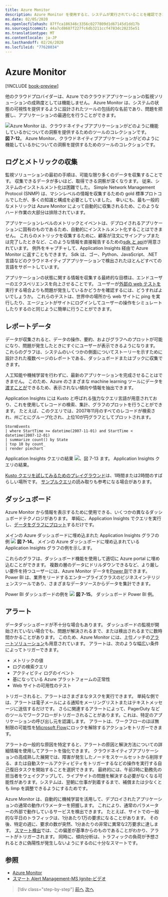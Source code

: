 ```yaml
---
title: Azure Monitor
description: Azure Monitor を使用すると、システムが実行されていることを確認できます。
ms.date: 02/05/2020
ms.openlocfilehash: 87ffca186346c3356c0277809d1d67145d1dd17b
ms.sourcegitcommit: 44a7cd8687f227fc6db3211ccf4783dc20235e51
ms.translationtype: MT
ms.contentlocale: ja-JP
ms.lasthandoff: 02/26/2020
ms.locfileid: "77628034"
---
```

# <a name="azure-monitor"></a>Azure Monitor

[!INCLUDE [book-preview](../../../includes/book-preview.md)]

他のクラウドプロバイダーは、Azure でのクラウドアプリケーションの監視ソリューションの成熟度としては機能しません。 Azure Monitor は、システムの状態の可視性を提供するように設計されたツールの包括的な名前であり、問題を把握し、アプリケーションの最適化を行うことができます。

![Azure Monitor は、クラウドネイティブアプリケーションがどのように機能しているかについての洞察を提供するためのツールのコレクションです。](./media/azure-monitor.png)
**図 7-12**。 Azure Monitor、クラウドネイティブアプリケーションがどのように機能しているかについての洞察を提供するためのツールのコレクションです。

## <a name="gathering-logs-and-metrics"></a>ログとメトリックの収集

監視ソリューションの最初の手順は、可能な限り多くのデータを収集することです。 収集できるデータが多いほど、取得できる洞察が深くなります。 従来、システムのインストルメント化は困難でした。 Simple Network Management Protocol (SNMP) は、マシンレベルの情報を収集するための gold 標準プロトコルでしたが、多くの知識と構成を必要としていました。 幸いにも、最も一般的なメトリックは Azure Monitor によって自動的に収集されるため、このようなハード作業の大部分は排除されています。

アプリケーションレベルのメトリックとイベントは、デプロイされるアプリケーションに固有のものであるため、自動的にインストルメント化することはできません。 これらのメトリックを収集するために、顧客が注文にサインアップまたは完了したときなど、このような情報を直接報告するための[sdk と api](https://docs.microsoft.com/azure/azure-monitor/app/api-custom-events-metrics)が用意されています。 例外をキャプチャして、Application Insights 経由で Azure Monitor に返すこともできます。 Sdk は、ゴー、Python、JavaScript、.NET 言語などのクラウドネイティブアプリケーションで検出されたほとんどすべての言語をサポートしています。

アプリケーションの状態に関する情報を収集する最終的な目標は、エンドユーザーのエクスペリエンスを向上させることです。 ユーザーが[外部の web テストを](https://docs.microsoft.com/azure/azure-monitor/app/monitor-web-app-availability)実行する場合よりも問題が発生しているかどうかを確認するには、どうすればよいでしょうか。 これらのテストは、世界中の場所から web サイトに ping を実行したり、エージェントがサイトにログインしてユーザーの操作をシミュレートしたりするのと同じように簡単に行うことができます。

## <a name="reporting-data"></a>レポートデータ

データが収集されると、データの操作、要約、およびグラフへのプロットが可能になり、問題が発生したときにすぐにユーザーが表示できるようになります。 これらのグラフは、システムのいくつかの側面についてストーリーを示すために設計された複数ページのレポートである、ダッシュボードまたはブックに収集できます。

人工知能や機械学習を行わずに、最新のアプリケーションを完成させることはできません。 このため、Azure のさまざまな machine learning ツールにデータを[渡すことが](https://www.youtube.com/watch?v=Cuza-I1g9tw)できるため、表示されない傾向や情報を抽出できます。

Application Insights には Kusto と呼ばれる強力なクエリ言語が用意されており、これを使用してレコードの検索、集計、グラフのプロットを行うことができます。 たとえば、このクエリでは、2007年11月のすべてのレコードが検索され、州ごとにグループ化され、上位10が円グラフとしてプロットされます。

```kusto
StormEvents
| where StartTime >= datetime(2007-11-01) and StartTime < datetime(2007-12-01)
| summarize count() by State
| top 10 by count_
| render piechart
```

Application Insights クエリの結果 ![、**図 7-13**](./media/azure-monitor.png)
ます。 Application Insights クエリの結果。

[Kusto クエリを試してみるためのプレイグラウンド](https://dataexplorer.azure.com/clusters/help/databases/Samples)は、1時間または2時間のすばらしい場所です。 [サンプルクエリ](https://docs.microsoft.com/azure/kusto/query/samples)の読み取りも参考になる場合があります。

## <a name="dashboards"></a>ダッシュボード

Azure Monitor から情報を表示するために使用できる、いくつかの異なるダッシュボードテクノロジがあります。 単純に、Application Insights でクエリを実行し、[データをグラフにプロット](https://docs.microsoft.com/azure/azure-monitor/learn/tutorial-app-dashboards)するだけです。

メインの Azure ダッシュボードに埋め込まれた Application Insights グラフの例 ![](./media/azure-monitor.png)
**図 7-14**。 メインの Azure ダッシュボードに埋め込まれている Application Insights グラフの例を示します。

これらのグラフは、ダッシュボード機能を使用して適切に Azure portal に埋め込むことができます。 複数の層のデータにドリルダウンできるなど、より厳しい要件を持つユーザーには、Azure Monitor データを[Power BI](https://powerbi.microsoft.com/)できます。 Power BI は、業界をリードするエンタープライズクラスのビジネスインテリジェンスツールであり、さまざまなデータソースからデータを集計できます。

Power BI ダッシュボードの例を ![](./media/azure-monitor.png)
**図 7-15**。 ダッシュボード Power BI 例。

## <a name="alerts"></a>アラート

データダッシュボードが不十分な場合もあります。 ダッシュボードの監視が開始されていない場合でも、問題が解決されるまで、または検出されるまでに数時間かかることがあります。 このため、Azure Monitor には、上位ノッチの[アラートソリューション](https://docs.microsoft.com/azure/azure-monitor/platform/alerts-overview)も用意されています。 アラートは、次のような幅広い条件によってトリガーできます。

- メトリックの値
- ログの検索クエリ
- アクティビティ ログのイベント
- 基になっている Azure プラットフォームの正常性
- Web サイトの可用性のテスト

トリガーされると、アラートはさまざまなタスクを実行できます。 単純な側では、アラートは電子メールによる通知をメーリングリストまたはテキストメッセージに送信するだけです。 さらに関連するアラートによって、PagerDuty などのツールでワークフローがトリガーされることがあります。これは、特定のアプリケーションの呼び出し元を認識します。 アラートは、ワークフローのほぼ無制限の可能性を[Microsoft Flow](https://flow.microsoft.com/)にロックを解除するアクションをトリガーできます。

アラートの一般的な原因を特定すると、アラートの原因と解決方法についての詳細情報を使用してアラートを強化できます。 クラウドネイティブアプリケーションの高成熟した展開では、障害が発生したノードをスケールセットから削除する、または自動スケールアクティビティをトリガーするなどの操作を実行する自己復旧タスクを開始することを選択できます。 最終的には、午前2時に勤務先の担当者をウェイクアップして、ライブサイトの問題を解決する必要がなくなる可能性があります。システムは、翌朝に仕事が到着するまで、補償または少なくとも limp を調整できるようにするためです。

Azure Monitor は、自動的に機械学習を活用して、デプロイされたアプリケーションの通常の動作パラメーターを把握します。 これにより、通常のパラメーターの外部で動作しているサービスを検出できます。 たとえば、サイトでの一般的な平日のトラフィックは、1分あたり1万の要求になることがあります。 その後、特定の週に、要求の数が突然、1分あたりの非常に異常な2万要求に達します。 [スマート検出](https://docs.microsoft.com/azure/azure-monitor/app/proactive-diagnostics)では、この偏差が基準からのものであることがわかり、アラートがトリガーされます。 同時に、傾向分析は、トラフィックの負荷が予想されるときに偽陽性が発生しないようにするのに十分なスマートです。

## <a name="references"></a>参照

- [Azure Monitor](https://docs.microsoft.com/azure/azure-monitor/overview)
- [スマート Alert Management-MS Ignite-ビデオ](https://oxfordcomputergroup.com/resources/o365-security-native-cloud-authentication/)

>[!div class="step-by-step"]
>[前へ](monitoring-azure-kubernetes.md)
>[次へ](identity.md)
